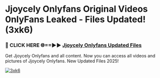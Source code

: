 # Jjoycely Onlyfans Original Videos 0nlyFans Leaked - Files Updated! (3xk6)

<h3>🔴 CLICK HERE 🌐==►► <a href="https://tinyurl.com/ehrbuxhb" rel="nofollow">Jjoycely Onlyfans Updated Files</a></h3>

Get Jjoycely Onlyfans and all content. Now you can access all videos and pictures of Jjoycely Onlyfans. New Updated Files 2025!

[![3xk6](https://i.imgur.com/lVYEuWS.gif)](https://tinyurl.com/ehrbuxhb)
